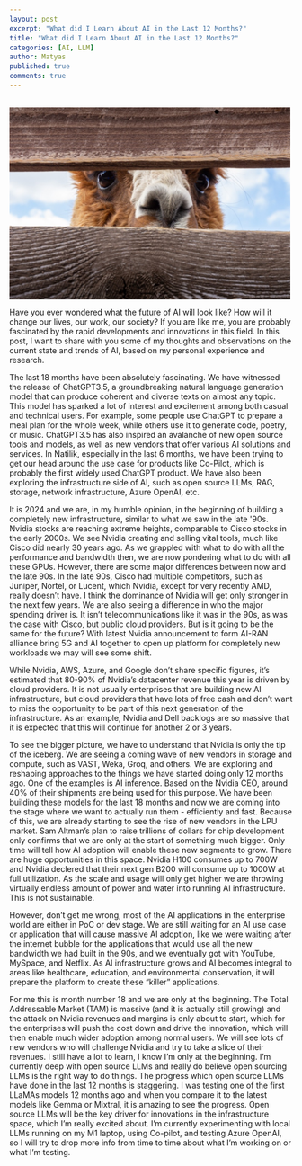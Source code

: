 ```yaml
---
layout: post
excerpt: "What did I Learn About AI in the Last 12 Months?"
title: "What did I Learn About AI in the Last 12 Months?"
categories: [AI, LLM]
author: Matyas
published: true
comments: true
---
```


&nbsp;
<img src="../img/2024-03-19-what-did-i-learn-ai-last-12-months/llama.jpeg"
     alt="" width="500" align="center" />

Have you ever wondered what the future of AI will look like? How will it change our lives, our work, our society? If you are like me, you are probably fascinated by the rapid developments and innovations in this field. In this post, I want to share with you some of my thoughts and observations on the current state and trends of AI, based on my personal experience and research.

The last 18 months have been absolutely fascinating. We have witnessed the release of ChatGPT3.5, a groundbreaking natural language generation model that can produce coherent and diverse texts on almost any topic. This model has sparked a lot of interest and excitement among both casual and technical users. For example, some people use ChatGPT to prepare a meal plan for the whole week, while others use it to generate code, poetry, or music. ChatGPT3.5 has also inspired an avalanche of new open source tools and models, as well as new vendors that offer various AI solutions and services. In Natilik, especially in the last 6 months, we have been trying to get our head around the use case for products like Co-Pilot, which is probably the first widely used ChatGPT product. We have also been exploring the infrastructure side of AI, such as open source LLMs, RAG, storage, network infrastructure, Azure OpenAI, etc.

It is 2024 and we are, in my humble opinion, in the beginning of building a completely new infrastructure, similar to what we saw in the late '90s. Nvidia stocks are reaching extreme heights, comparable to Cisco stocks in the early 2000s. We see Nvidia creating and selling vital tools, much like Cisco did nearly 30 years ago. As we grappled with what to do with all the performance and bandwidth then, we are now pondering what to do with all these GPUs. However, there are some major differences between now and the late 90s. In the late 90s, Cisco had multiple competitors, such as Juniper, Nortel, or Lucent, which Nvidia, except for very recently AMD, really doesn’t have. I think the dominance of Nvidia will get only stronger in the next few years. We are also seeing a difference in who the major spending driver is. It isn’t telecommunications like it was in the 90s, as was the case with Cisco, but public cloud providers. But is it going to be the same for the future? With latest Nvidia announcement to form AI-RAN alliance bring 5G and AI together to open up platform for completely new workloads we may will see some shift.

While Nvidia, AWS, Azure, and Google don’t share specific figures, it’s estimated that 80-90% of Nvidia’s datacenter revenue this year is driven by cloud providers. It is not usually enterprises that are building new AI infrastructure, but cloud providers that have lots of free cash and don’t want to miss the opportunity to be part of this next generation of the infrastructure. As an example, Nvidia and Dell backlogs are so massive that it is expected that this will continue for another 2 or 3 years.

To see the bigger picture, we have to understand that Nvidia is only the tip of the iceberg. We are seeing a coming wave of new vendors in storage and compute, such as VAST, Weka, Groq, and others. We are exploring and reshaping approaches to the things we have started doing only 12 months ago. One of the examples is AI inference. Based on the Nvidia CEO, around 40% of their shipments are being used for this purpose. We have been building these models for the last 18 months and now we are coming into the stage where we want to actually run them - efficiently and fast. Because of this, we are already starting to see the rise of new vendors in the LPU market. Sam Altman’s plan to raise trillions of dollars for chip development only confirms that we are only at the start of something much bigger. Only time will tell how AI adoption will enable these new segments to grow. There are huge opportunities in this space. Nvidia H100 consumes up to 700W and Nvidia declered that their next gen B200 will consume up to 1000W at full utilization. As the scale and usage will only get higher we are throwing virtually endless amount of power and water into running AI infrastructure. This is not sustainable.

However, don’t get me wrong, most of the AI applications in the enterprise world are either in PoC or dev stage. We are still waiting for an AI use case or application that will cause massive AI adoption, like we were waiting after the internet bubble for the applications that would use all the new bandwidth we had built in the 90s, and we eventually got with YouTube, MySpace, and Netflix. As AI infrastructure grows and AI becomes integral to areas like healthcare, education, and environmental conservation, it will prepare the platform to create these “killer” applications.

For me this is month number 18 and we are only at the beginning. The Total Addressable Market (TAM) is massive (and it is actually still growing) and the attack on Nvidia revenues and margins is only about to start, which for the enterprises will push the cost down and drive the innovation, which will then enable much wider adoption among normal users. We will see lots of new vendors who will challenge Nvidia and try to take a slice of their revenues.
I still have a lot to learn, I know I’m only at the beginning. I’m currently deep with open source LLMs and really do believe open sourcing LLMs is the right way to do things. The progress which open source LLMs have done in the last 12 months is staggering. I was testing one of the first LLaMAs models 12 months ago and when you compare it to the latest models like Gemma or Mixtral, it is amazing to see the progress. Open source LLMs will be the key driver for innovations in the infrastructure space, which I’m really excited about. I’m currently experimenting with local LLMs running on my M1 laptop, using Co-pilot, and testing Azure OpenAI, so I will try to drop more info from time to time about what I’m working on or what I’m testing.
